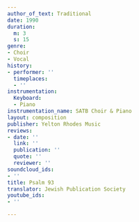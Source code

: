 ```yaml
---
author_of_text: Traditional
date: 1990
duration:
  m: 3
  s: 15
genre:
- Choir
- Vocal
history:
- performer: ''
  timeplaces:
  - ''
instrumentation:
  Keyboard:
  - Piano
instrumentation_name: SATB Choir & Piano
layout: composition
publisher: Yelton Rhodes Music
reviews:
- date: ''
  link: ''
  publication: ''
  quote: ''
  reviewer: ''
soundcloud_ids:
- ''
title: Psalm 93
translator: Jewish Publication Society
youtube_ids:
- ''

---
```

